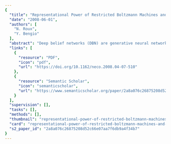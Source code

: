 ```yaml
---
{
  "title": "Representational Power of Restricted Boltzmann Machines and Deep Belief Networks",
  "date": "2008-06-01",
  "authors": [
    "N. Roux",
    "Y. Bengio"
  ],
  "abstract": "Deep belief networks (DBN) are generative neural network models with many layers of hidden explanatory factors, recently introduced by Hinton, Osindero, and Teh (2006) along with a greedy layer-wise unsupervised learning algorithm. The building block of a DBN is a probabilistic model called a restricted Boltzmann machine (RBM), used to represent one layer of the model. Restricted Boltzmann machines are interesting because inference is easy in them and because they have been successfully used as building blocks for training deeper models. We first prove that adding hidden units yields strictly improved modeling power, while a second theorem shows that RBMs are universal approximators of discrete distributions. We then study the question of whether DBNs with more layers are strictly more powerful in terms of representational power. This suggests a new and less greedy criterion for training RBMs within DBNs.",
  "links": [
    {
      "resource": "PDF",
      "icon": "pdf",
      "url": "https://doi.org/10.1162/neco.2008.04-07-510"
    },
    {
      "resource": "Semantic Scholar",
      "icon": "semanticscholar",
      "url": "https://www.semanticscholar.org/paper/2a8a076c26875208d52c66e07aa7f6db9a4f34b7"
    }
  ],
  "supervision": [],
  "tasks": [],
  "methods": [],
  "thumbnail": "representational-power-of-restricted-boltzmann-machines-and-deep-belief-networks-thumb.jpg",
  "card": "representational-power-of-restricted-boltzmann-machines-and-deep-belief-networks-card.jpg",
  "s2_paper_id": "2a8a076c26875208d52c66e07aa7f6db9a4f34b7"
}
---
```


